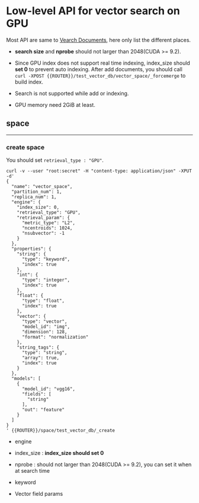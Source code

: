 # Low-level API for vector search on GPU

Most API are same to [Vearch Documents](https://vearch.readthedocs.io/en/latest/), here only list the different places.
* **search size** and **nprobe** should not larger than 2048(CUDA >= 9.2).
* Since GPU index does not support real time indexing, index_size should **set 0** to prevent auto indexing. After add documents, you should call `curl -XPOST {{ROUTER}}/test_vector_db/vector_space/_forcemerge` to build index.

* Search is not supported while add or indexing.
* GPU memory need 2GiB at least.

## space

----

### create space

You should set `retrieval_type : "GPU"`.

````$xslt
curl -v --user "root:secret" -H "content-type: application/json" -XPUT -d'
{
  "name": "vector_space",
  "partition_num": 1,
  "replica_num": 1,
  "engine": {
    "index_size": 0,
    "retrieval_type": "GPU",
    "retrieval_param": {
      "metric_type": "L2",
      "ncentroids": 1024,
      "nsubvector": -1
    }
  },
  "properties": {
    "string": {
      "type": "keyword",
      "index": true
    },
    "int": {
      "type": "integer",
      "index": true
    },
    "float": {
      "type": "float",
      "index": true
    },
    "vector": {
      "type": "vector",
      "model_id": "img",
      "dimension": 128,
      "format": "normalization"
    },
    "string_tags": {
      "type": "string",
      "array": true,
      "index": true
    }
  },
  "models": [
    {
      "model_id": "vgg16",
      "fields": [
        "string"
      ],
      "out": "feature"
    }
  ]
}
' {{ROUTER}}/space/test_vector_db/_create
````

* engine
* index_size : **index_size should set 0**
* nprobe : should not larger than 2048(CUDA >= 9.2), you can set it when at search time
* keyword

* Vector field params
